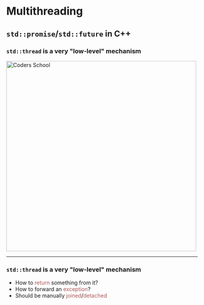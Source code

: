 <!-- .slide: data-background="#111111" -->

# Multithreading

## `std::promise`/`std::future` in C++

### `std::thread` is a very "low-level" mechanism

<a href="https://coders.school">
    <img width="500" data-src="../coders_school_logo.png" alt="Coders School" class="plain">
</a>

___

### `std::thread` is a very "low-level" mechanism

* <!-- .element: class="fragment fade-in" --> How to <span style="color:#AD5758">return</span> something from it?
* <!-- .element: class="fragment fade-in" --> How to forward an <span style="color:#AD5758">exception</span>?
* <!-- .element: class="fragment fade-in" --> Should be manually <span style="color:#AD5758">joined</span>/<span style="color:#AD5758">detached</span>
